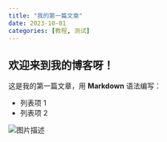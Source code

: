 ```yaml
---
title: "我的第一篇文章"
date: 2023-10-01
categories: [教程, 测试]
---
```

## 欢迎来到我的博客呀！
这是我的第一篇文章，用 **Markdown** 语法编写：
- 列表项 1
- 列表项 2

![图片描述](/assets/my-image.jpg)  <!-- 图片放在 assets 文件夹 -->

